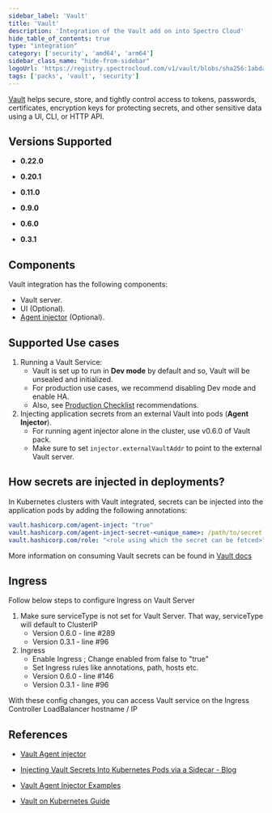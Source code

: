 ```yaml
---
sidebar_label: 'Vault'
title: 'Vault'
description: 'Integration of the Vault add on into Spectro Cloud'
hide_table_of_contents: true
type: "integration"
category: ['security', 'amd64', 'arm64']
sidebar_class_name: "hide-from-sidebar"
logoUrl: 'https://registry.spectrocloud.com/v1/vault/blobs/sha256:1abda0173be1fd4ddfeccd2ff15089edd38a25e433ad7bb562a770d92992c7af?type=image/png'
tags: ['packs', 'vault', 'security']
---
```


[Vault](https://www.vaultproject.io/) helps secure, store, and tightly control access to tokens, passwords, certificates, encryption keys for protecting secrets, and other sensitive data using a UI, CLI, or HTTP API.

## Versions Supported

<Tabs queryString="versions">

<TabItem label="0.22.x" value="0.22.x">

* **0.22.0**

</TabItem>

<TabItem label="0.20.x" value="0.20.x">

* **0.20.1**

</TabItem>
<TabItem label="0.11.x" value="0.11.x">

* **0.11.0**

</TabItem>

<TabItem label="0.9.x" value="0.9.x">

  * **0.9.0**

</TabItem>


<TabItem label="0.6.x" value="0.6.x">

* **0.6.0**

</TabItem>

<TabItem label="0.3.x" value="0.3.x">

* **0.3.1**

</TabItem>
</Tabs>


## Components

Vault integration has the following components:

* Vault server.
* UI (Optional).
* [Agent injector](https://www.vaultproject.io/docs/platform/k8s/injector/) (Optional).



## Supported Use cases

1. Running a Vault Service:
    * Vault is set up to run in **Dev mode** by default and so, Vault will be unsealed and initialized.
    * For production use cases, we recommend disabling Dev mode and enable HA.
    * Also, see [Production Checklist](https://www.vaultproject.io/docs/platform/k8s/helm/run#architecture) recommendations.
1. Injecting application secrets from an external Vault into pods (**Agent Injector**).
    * For running agent injector alone in the cluster, use v0.6.0 of Vault pack.
    * Make sure to set `injector.externalVaultAddr` to point to the external Vault server.

## How secrets are injected in deployments?

In Kubernetes clusters with Vault integrated, secrets can be injected into the application pods by adding the following annotations:

```yaml
vault.hashicorp.com/agent-inject: "true"
vault.hashicorp.com/agent-inject-secret-<unique_name>: /path/to/secret
vault.hashicorp.com/role: "<role using which the secret can be fetced>"
```

More information on consuming Vault secrets can be found in [Vault docs](https://www.vaultproject.io/docs/platform/k8s/injector)

## Ingress

Follow below steps to configure Ingress on Vault Server

1. Make sure serviceType is not set for Vault Server. That way, serviceType will default to ClusterIP
   * Version 0.6.0 - line #289
   * Version 0.3.1 - line #96
2. Ingress
   * Enable Ingress ; Change enabled from false to "true"
   * Set Ingress rules like annotations, path, hosts etc.
   * Version 0.6.0 - line #146
   * Version 0.3.1 - line #96

With these config changes, you can access Vault service on the Ingress Controller LoadBalancer hostname / IP

## References

- [Vault Agent injector](https://www.vaultproject.io/docs/platform/k8s/injector/)


- [Injecting Vault Secrets Into Kubernetes Pods via a Sidecar - Blog](https://www.hashicorp.com/blog/injecting-vault-secrets-into-kubernetes-pods-via-a-sidecar/)


- [Vault Agent Injector Examples](https://www.vaultproject.io/docs/platform/k8s/injector/examples/)


- [Vault on Kubernetes Guide](https://www.vaultproject.io/docs/platform/k8s/helm/run)
